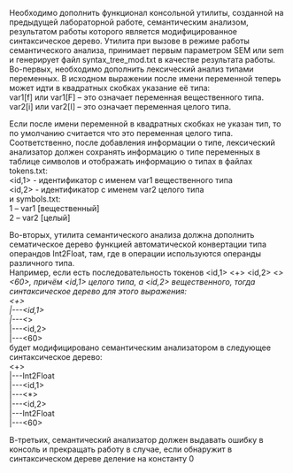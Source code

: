 Необходимо дополнить функционал консольной утилиты, созданной на предыдущей
лабораторной работе, семантическим анализом, результатом работы которого является
модифицированное синтаксическое дерево. Утилита при вызове в режиме работы
семантического анализа, принимает первым параметром SEM или sem и генерирует файл
syntax_tree_mod.txt в качестве результата работы.<br>
Во-первых, необходимо дополнить лексический анализ типами переменных. В исходном
выражении после имени переменной теперь может идти в квадратных скобках указание
её типа:<br>
var1[f] или var1[F] – это означает переменная вещественного типа.<br>
var2[i] или var2[I] – это означает переменная целого типа.

Если после имени переменной в квадратных скобках не указан тип, то по умолчанию
считается что это переменная целого типа.<br>
Соответственно, после добавления информации о типе, лексический анализатор должен
сохранять информацию о типе переменных в таблице символов и отображать
информацию о типах в файлах tokens.txt: <br>
<id,1> - идентификатор с именем var1 вещественного типа <br>
<id,2> - идентификатор с именем var2 целого типа <br>
и symbols.txt: <br>
1 – var1 [вещественный] <br>
2 – var2 [целый] <br>

Во-вторых, утилита семантического анализа должна дополнить сематическое дерево
функцией автоматической конвертации типа операндов Int2Float, там, где в операции
используются операнды различного типа. <br>
Например, если есть последовательность токенов <id,1> <+> <id,2> <*> <60>, причём
<id,1> целого типа, а <id,2> вещественного, тогда синтаксическое дерево для этого
выражения: <br>
<+> <br>
    |---<id,1> <br>
    |---<*> <br>
        |---<id,2> <br>
        |---<60> <br>
будет модифицировано семантическим анализатором в следующее синтаксическое
дерево: <br>
<+> <br>
|---Int2Float <br>
|---<id,1> <br>
|---<*> <br>
|---<id,2> <br>
|---Int2Float <br>
|---<60> <br>

В-третьих, семантический анализатор должен выдавать ошибку в консоль и прекращать
работу в случае, если обнаружит в синтаксическом дереве деление на константу 0
